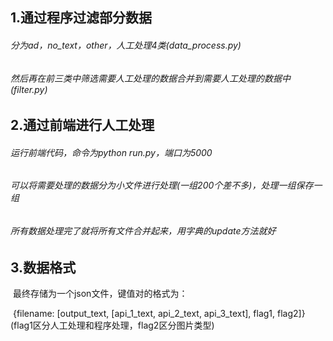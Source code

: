## 1.通过程序过滤部分数据

###### 	分为ad，no_text，other，人工处理4类(data_process.py)

###### 	然后再在前三类中筛选需要人工处理的数据合并到需要人工处理的数据中(filter.py)



## 2.通过前端进行人工处理

###### 	运行前端代码，命令为python run.py，端口为5000

###### 	可以将需要处理的数据分为小文件进行处理(一组200个差不多)，处理一组保存一组

###### 	所有数据处理完了就将所有文件合并起来，用字典的update方法就好



## 3.数据格式

​	最终存储为一个json文件，键值对的格式为：

​	{filename: [output_text, [api_1_text, api_2_text, api_3_text], flag1, flag2]}
​	(flag1区分人工处理和程序处理，flag2区分图片类型)





​	


